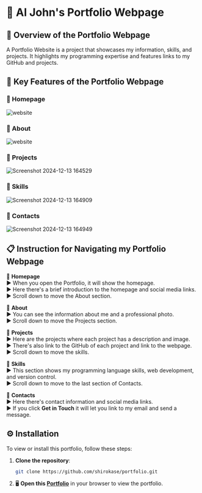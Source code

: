 # :loudspeaker: Al John's Portfolio Webpage

## :memo: Overview of the Portfolio Webpage 
A Portfolio Website is a project that showcases my information, skills, and projects. 
It highlights my programming expertise and features links to my GitHub and projects.

 ## :page_facing_up: Key Features of the Portfolio Webpage 

 ### :pushpin: Homepage<summary>
![website](https://github.com/user-attachments/assets/43045420-fa85-4f72-8d93-e233d087410e)
 ### :pushpin: About 
![website](https://github.com/user-attachments/assets/b235e313-6756-4d02-a862-3fdcbcda5f49)
 ### :pushpin: Projects  
![Screenshot 2024-12-13 164529](https://github.com/user-attachments/assets/6c287557-e7c8-4c48-b35a-0dafdad8cd2e)
 ### :pushpin: Skills 
![Screenshot 2024-12-13 164909](https://github.com/user-attachments/assets/5d8a070e-95b7-4781-849b-6da3ec206e7c)
 ### :pushpin: Contacts 
![Screenshot 2024-12-13 164949](https://github.com/user-attachments/assets/581b0fa6-7635-45e7-9049-bec24b0d59fe)</summary>


## :clipboard: Instruction for Navigating my Portfolio Webpage
:round_pushpin: **Homepage**<br>
:arrow_forward: When you open the Portfolio, it will show the homepage.<br>
:arrow_forward: Here there's a brief introduction to the homepage and social media links.<br>
:arrow_forward: Scroll down to move the About section.<br>

:round_pushpin: **About**<br>
:arrow_forward: You can see the information about me and a professional photo.<br>
:arrow_forward: Scroll down to move the Projects section.<br>

:round_pushpin: **Projects**<br>
:arrow_forward: Here are the projects where each project has a description and image.<br>
:arrow_forward: There's also link to the GitHub of each project and link to the webpage.<br>
:arrow_forward: Scroll down to move the skills.<br>

:round_pushpin: **Skills**<br>
:arrow_forward: This section shows my programming language skills, web development, and version control.<br>
:arrow_forward: Scroll down to move to the last section of Contacts.<br>

:round_pushpin: **Contacts**<br>
:arrow_forward: Here there's contact information and social media links.<br>
:arrow_forward: If you click  **Get in Touch** it will let you link to my email and send a message.<br>

## ⚙ Installation

To view or install this portfolio, follow these steps:

1. **Clone the repository**:
    ```bash
    git clone https://github.com/shirokase/portfolio.git
    ```
2. :desktop_computer: **Open this [Portfolio](https://shirokase.github.io/Portfolio/)** in your browser to view the portfolio.


